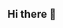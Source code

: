 ## Hi there 👋

<!--
**Lithax/Lithax** is a ✨ _special_ ✨ repository because its `README.md` (this file) appears on your GitHub profile.

Here are some ideas to get you started:

- 🔭 I’m currently working on a few java projects (see repos)
- 🌱 I’m currently learning java, js, python, c
- 👯 I’m looking to collaborate on java projects regarding networking and CLI
- 🤔 I’m looking for help with testing and debugging
- 💬 Ask me about how i structure my projects
- 📫 How to reach me: Lithax@outlook.de
- 😄 Pronouns: he/him
- ⚡ Fun fact: I like making my own applications
-->
